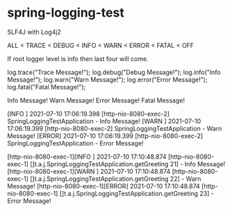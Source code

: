 # spring-logging-test
SLF4J with Log4j2

ALL < TRACE < DEBUG < INFO < WARN < ERROR < FATAL < OFF

If root logger level  is info then last four will come.

log.trace("Trace Message!");
log.debug("Debug Message!");
log.info("Info Message!");
log.warn("Warn Message!");
log.error("Error Message!");
log.fatal("Fatal Message!");
	  
	  
Info Message!
Warn Message!
Error Message!
Fatal Message!

<!--<PatternLayout pattern="[%-5level] %d{yyyy-MM-dd HH:mm:ss.SSS} [%t] %c{1} - %msg%n" />-->

[INFO ] 2021-07-10 17:06:19.398 [http-nio-8080-exec-2] SpringLoggingTestApplication - Info Message!
[WARN ] 2021-07-10 17:06:19.399 [http-nio-8080-exec-2] SpringLoggingTestApplication - Warn Message!
[ERROR] 2021-07-10 17:06:19.399 [http-nio-8080-exec-2] SpringLoggingTestApplication - Error Message!

<!--<PatternLayout pattern="[%thread][%-5level] %d{yyyy-MM-dd HH:mm:ss.SSS} [%t] []%c{1.}.%M %L] - %msg%n" />-->

[http-nio-8080-exec-1][INFO ] 2021-07-10 17:10:48.874 [http-nio-8080-exec-1] []t.a.j.SpringLoggingTestApplication.getGreeting 21] - Info Message!
[http-nio-8080-exec-1][WARN ] 2021-07-10 17:10:48.874 [http-nio-8080-exec-1] []t.a.j.SpringLoggingTestApplication.getGreeting 22] - Warn Message!
[http-nio-8080-exec-1][ERROR] 2021-07-10 17:10:48.874 [http-nio-8080-exec-1] []t.a.j.SpringLoggingTestApplication.getGreeting 23] - Error Message!

